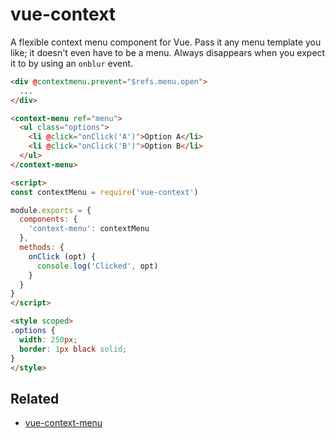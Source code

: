 # vue-context

A flexible context menu component for Vue. Pass it any menu template you like;
it doesn't even have to be a menu. Always disappears when you expect it
to by using an `onblur` event.

```html
<div @contextmenu.prevent="$refs.menu.open">
  ...
</div>

<context-menu ref="menu">
  <ul class="options">
    <li @click="onClick('A')">Option A</li>
    <li @click="onClick('B')">Option B</li>
  </ul>
</context-menu>

<script>
const contextMenu = require('vue-context')

module.exports = {
  components: {
    'context-menu': contextMenu
  },
  methods: {
    onClick (opt) {
      console.log('Clicked', opt)
    }
  }
}
</script>

<style scoped>
.options {
  width: 250px;
  border: 1px black solid;
}
</style>
```

## Related
- [vue-context-menu](https://github.com/vmaimone/vue-context-menu)
